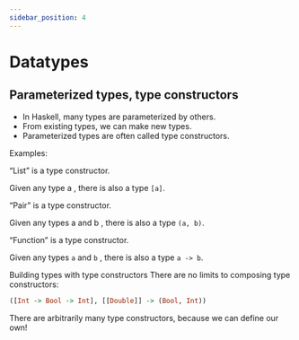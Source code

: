 ```yaml
---
sidebar_position: 4
---
```


# Datatypes

## Parameterized types, type constructors

- In Haskell, many types are parameterized by others.
- From existing types, we can make new types.
- Parameterized types are often called type constructors.

Examples:

“List” is a type constructor.

Given any type a , there is also a type `[a]`.

“Pair” is a type constructor.

Given any types a and b , there is also a type `(a, b)`.

“Function” is a type constructor.

Given any types `a` and `b` , there is also a type `a -> b`.

Building types with type constructors
There are no limits to composing type constructors:

```hs
([Int -> Bool -> Int], [[Double]] -> (Bool, Int))
```

There are arbitrarily many type constructors, because we can define
our own!
